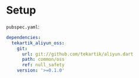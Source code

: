 # Setup

`pubspec.yaml`:

```yaml
dependencies:
  tekartik_aliyun_oss:
    git:
      url: git://github.com/tekartik/aliyun.dart
      path: common/oss
      ref: null_safety
    version: '>=0.1.0'
```
